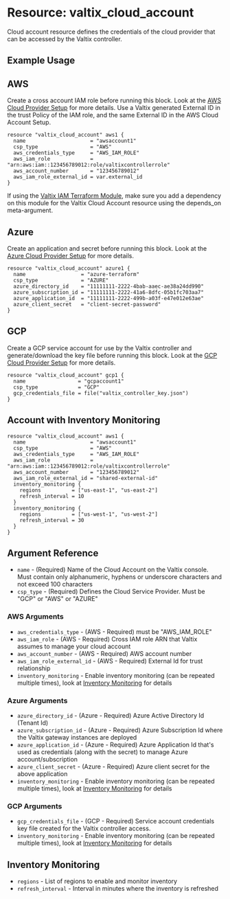 # Resource: valtix_cloud_account
Cloud account resource defines the credentials of the cloud provider that can be accessed by the Valtix controller.

## Example Usage

## AWS
Create a cross account IAM role before running this block. Look at the [AWS Cloud Provider Setup](https://docs.valtix.com/userguide/setup_csp/aws/overview/) for more details. Use a Valtix generated External ID in the trust Policy of the IAM role, and the same External ID in the AWS Cloud Account Setup. 

```hcl
resource "valtix_cloud_account" aws1 {
  name                     = "awsaccount1"
  csp_type                 = "AWS"
  aws_credentials_type     = "AWS_IAM_ROLE"
  aws_iam_role             = "arn:aws:iam::123456789012:role/valtixcontrollerrole"
  aws_account_number       = "123456789012"
  aws_iam_role_external_id = var.external_id
}
```
If using the [Valtix IAM Terraform Module](https://github.com/valtix-security/terraform-aws-valtix-iam), make sure you add a dependency on this module for the Valtix Cloud Account resource using the depends_on meta-argument.

## Azure
Create an application and secret before running this block. Look at the [Azure Cloud Provider Setup](https://docs.valtix.com/userguide/setup_csp/azure/overview/) for more details.

```hcl
resource "valtix_cloud_account" azure1 {
  name                  = "azure-terraform"
  csp_type              = "AZURE"
  azure_directory_id    = "11111111-2222-4bab-aaec-ae38a24dd990"
  azure_subscription_id = "11111111-2222-41a6-8dfc-05b1fc703aa7"
  azure_application_id  = "11111111-2222-499b-a03f-e47e012e63ae"
  azure_client_secret   = "client-secret-password"
}
```

## GCP 
Create a GCP service account for use by the Valtix controller and generate/download the key file before running this block. Look at the [GCP Cloud Provider Setup](https://docs.valtix.com/userguide/setup_csp/gcp/overview/) for more details.

```hcl
resource "valtix_cloud_account" gcp1 {
  name                 = "gcpaccount1"
  csp_type             = "GCP"
  gcp_credentials_file = file("valtix_controller_key.json")
}
```

## Account with Inventory Monitoring
```hcl
resource "valtix_cloud_account" aws1 {
  name                     = "awsaccount1"
  csp_type                 = "AWS"
  aws_credentials_type     = "AWS_IAM_ROLE"
  aws_iam_role             = "arn:aws:iam::123456789012:role/valtixcontrollerrole"
  aws_account_number       = "123456789012"
  aws_iam_role_external_id = "shared-external-id"
  inventory_monitoring {
    regions          = ["us-east-1", "us-east-2"]
    refresh_interval = 10
  }
  inventory_monitoring {
    regions          = ["us-west-1", "us-west-2"]
    refresh_interval = 30
  }
}
```

## Argument Reference
* `name` - (Required) Name of the Cloud Account on the Valtix console. Must contain only alphanumeric, hyphens or underscore characters and not exceed 100 characters
* `csp_type` - (Required)  Defines the Cloud Service Provider. Must be "GCP" or "AWS" or "AZURE"

### AWS Arguments
* `aws_credentials_type` - (AWS - Required) must be "AWS_IAM_ROLE"
* `aws_iam_role` - (AWS - Required) Cross IAM role ARN that Valtix assumes to manage your cloud account
* `aws_account_number` - (AWS - Required) AWS account number
* `aws_iam_role_external_id` - (AWS - Required) External Id for trust relationship
* `inventory_monitoring` - Enable inventory monitoring (can be repeated multiple times), look at [Inventory Monitoring](#inventory-monitoring) for details

### Azure Arguments
* `azure_directory_id` - (Azure - Required) Azure Active Directory Id (Tenant Id)
* `azure_subscription_id` - (Azure - Required) Azure Subscription Id where the Valtix gateway instances are deployed
* `azure_application_id` - (Azure - Required) Azure Application Id that's used as credentials (along with the secret) to manage Azure account/subscription
* `azure_client_secret` - (Azure - Required) Azure client secret for the above application
* `inventory_monitoring` - Enable inventory monitoring (can be repeated multiple times), look at [Inventory Monitoring](#inventory-monitoring) for details

### GCP Arguments
* `gcp_credentials_file` - (GCP - Required) Service account credentials key file created for the Valtix controller access.
* `inventory_monitoring` - Enable inventory monitoring (can be repeated multiple times), look at [Inventory Monitoring](#inventory-monitoring) for details

## Inventory Monitoring
* `regions` - List of regions to enable and monitor inventory
* `refresh_interval` - Interval in minutes where the inventory is refreshed